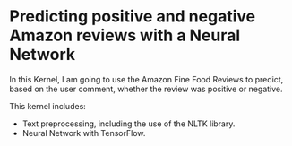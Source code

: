 # Predicting positive and negative Amazon reviews with a Neural Network

In this Kernel, I am going to use the Amazon Fine Food Reviews to predict, based on the user comment, whether the review was positive or negative.

This kernel includes:

  - Text preprocessing, including the use of the NLTK library.
  - Neural Network with TensorFlow.
